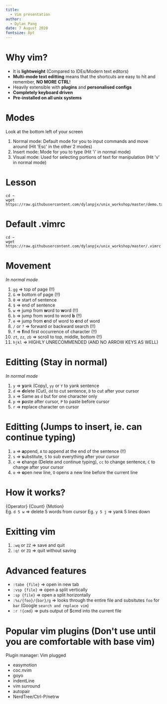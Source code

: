 ```yaml
---
title:
  - Vim presentation
author:
  - Dylan Pang
date: 7 August 2020
fontsize: 8pt
---
```


# Why vim?

- It is **lightweight** (Compared to IDEs/Modern text editors)
- **Multi-mode text editting** means that the shortcuts are easy to hit and remember, **NO MORE CTRL**!
- Heavily extensible with **plugins** and **personalised configs**
- **Completely keyboard driven**
- **Pre-installed on all unix systems**

# Modes

Look at the bottom left of your screen

1. Normal mode: Default mode for you to input commands and move around (Hit 'Esc' in the other 2 modes)
2. Insert mode: Mode for you to type (Hit 'i' in normal mode)
3. Visual mode: Used for selecting portions of text for manipulation (Hit 'v' in normal mode)

# Lesson

```
cd ~
wget https://raw.githubusercontent.com/dylanpjx/unix_workshop/master/demo.txt
```

# Default .vimrc

```
cd ~
wget https://raw.githubusercontent.com/dylanpjx/unix_workshop/master/.vimrc
```

# Movement

_In normal mode_

1. `gg` => top of page (!!)
2. `G` => bottom of page (!!)
3. `0` => start of sentence
4. `$` => end of sentence
5. `w` => jump from **w**ord to **w**ord (!!)
6. `b` => jump from word to word **b** (!!)
7. `e` => jump from **e**nd of word to **e**nd of word
8. `/` or `?` => forward or backward search (!!)
9. `f` => **f**ind first occurrence of character (!!)
10. `zt`, `zz`, `zb` => scroll to top, middle, bottom (!!)
11. `hjkl` => HIGHLY UNRECOMMENDED (AND NO ARROW KEYS AS WELL)

# Editting (Stay in normal)

_In normal mode_

1. `y` => **y**ank (Copy), `yy` or `Y` to yank sentence
2. `d` => **d**elete (Cut), `dd` to cut sentence, `D` to cut after your cursor
3. `x` => Same as `d` but for one character only
4. `p` => **p**aste after cursor, `P` to paste before cursor
5. `r` => **r**eplace character on cursor

# Editting (Jumps to insert, ie. can continue typing)

1. `a` => **a**ppend, `A` to append at the end of the sentence (!!)
2. `s` => **s**ubstitute, `S` to sub everything after your cursor
3. `c` => **c**hange (Delete and continue typing), `cc` to change sentence, `C` to change after your cursor
4. `o` => **o**pen new line, `O` opens a new line before the current line

# How it works?

{Operator} {Count} {Motion}  
Eg. `d 5 w` => delete 5 words from cursor
Eg. `y 5 j` => yank 5 lines down

# Exitting vim

1. `:wq` or `ZZ` => save and quit
2. `:q!` or `ZQ` => quit without saving

# Advanced features

- `:tabe {file}` => open in new tab
- `:vsp {file}` => open a split vertically
- `:sp {file}` => open a split horizontally
- `:%s/{foo}/{bar}/g` => looks through the entire file and subsitutes `foo` for `bar` (Google `search and replace vim`)
- `:r !{cmd}` => puts output of \$cmd into the current file

# Popular vim plugins (Don't use until you are comfortable with base vim)

Plugin manager: Vim plugged

- easymotion
- coc.nvim
- goyo
- indentLine
- vim surround
- autopair
- NerdTree/Ctrl-P/netrw
